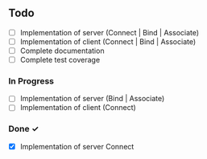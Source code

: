 ## Todo

- [ ] Implementation of server (Connect | Bind | Associate)
- [ ] Implementation of client (Connect | Bind | Associate)
- [ ] Complete documentation
- [ ] Complete test coverage

### In Progress

- [ ] Implementation of server (Bind | Associate)
- [ ] Implementation of client (Connect)

### Done ✓

- [x] Implementation of server Connect
